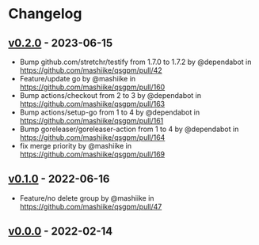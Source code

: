 # Changelog

## [v0.2.0](https://github.com/mashiike/qsgpm/compare/v0.1.0...v0.2.0) - 2023-06-15
- Bump github.com/stretchr/testify from 1.7.0 to 1.7.2 by @dependabot in https://github.com/mashiike/qsgpm/pull/42
- Feature/update go by @mashiike in https://github.com/mashiike/qsgpm/pull/160
- Bump actions/checkout from 2 to 3 by @dependabot in https://github.com/mashiike/qsgpm/pull/163
- Bump actions/setup-go from 1 to 4 by @dependabot in https://github.com/mashiike/qsgpm/pull/161
- Bump goreleaser/goreleaser-action from 1 to 4 by @dependabot in https://github.com/mashiike/qsgpm/pull/164
- fix merge priority by @mashiike in https://github.com/mashiike/qsgpm/pull/169

## [v0.1.0](https://github.com/mashiike/qsgpm/compare/v0.0.0...v0.1.0) - 2022-06-16
- Feature/no delete group by @mashiike in https://github.com/mashiike/qsgpm/pull/47

## [v0.0.0](https://github.com/mashiike/qsgpm/commits/v0.0.0) - 2022-02-14

